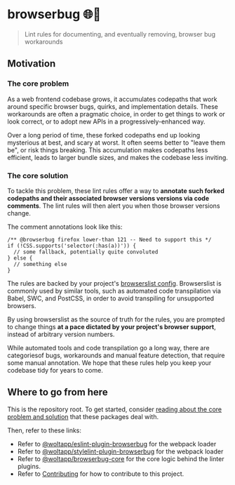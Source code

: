 # browserbug 🌐🐛

> Lint rules for documenting, and eventually removing, browser bug workarounds

## Motivation

### The core problem

As a web frontend codebase grows, it accumulates codepaths that work around
specific browser bugs, quirks, and implementation details. These workarounds are
often a pragmatic choice, in order to get things to work or look correct, or to
adopt new APIs in a progressively-enhanced way.

Over a long period of time, these forked codepaths end up looking mysterious at
best, and scary at worst. It often seems better to "leave them be", or risk
things breaking. This accumulation makes codepaths less efficient, leads to
larger bundle sizes, and makes the codebase less inviting.

### The core solution

To tackle this problem, these lint rules offer a way to **annotate such forked
codepaths and their associated browser versions versions via code comments**.
The lint rules will then alert you when those browser versions change.

The comment annotations look like this:

```tsx
/** @browserbug firefox lower-than 121 -- Need to support this */
if (!CSS.supports('selector(:has(a))')) {
  // some fallback, potentially quite convoluted
} else {
  // something else
}
```

The rules are backed by your project's
[browserslist config](https://github.com/browserslist/browserslist#browserslist-).
Browserslist is commonly used by similar tools, such as automated code
transpilation via Babel, SWC, and PostCSS, in order to avoid transpiling for
unsupported browsers.

By using browserslist as the source of truth for the rules, you are prompted to
change things **at a pace dictated by your project's browser support**, instead
of arbitrary version numbers.

While automated tools and code transpilation go a long way, there are
categoriesof bugs, workarounds and manual feature detection, that require some
manual annotation. We hope that these rules help you keep your codebase tidy for
years to come.

## Where to go from here

This is the repository root. To get started, consider
[reading about the core problem and solution](#motivation) that these packages
deal with.

Then, refer to these links:

- Refer to
  [@woltapp/eslint-plugin-browserbug](./packages/eslint-plugin-browserbug/) for
  the webpack loader
- Refer to
  [@woltapp/stylelint-plugin-browserbug](./packages/stylelint-plugin-browserbug/)
  for the webpack loader
- Refer to [@woltapp/browserbug-core](./packages/browserbug-core/) for the core
  logic behind the linter plugins.
- Refer to [Contributing](/CONTRIBUTING.md) for how to contribute to this
  project.
